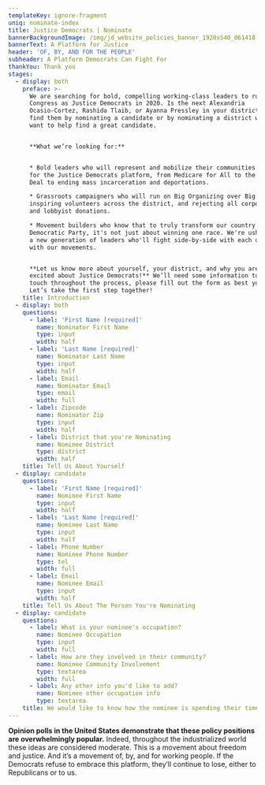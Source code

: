 ```yaml
---
templateKey: ignore-fragment
uniq: nominate-index
title: Justice Democrats | Nominate
bannerBackgroundImage: /img/jd_website_policies_banner_1920x540_061418.jpg
bannerText: A Platform for Justice
header: 'OF, BY, AND FOR THE PEOPLE'
subheader: A Platform Democrats Can Fight For
thankYou: Thank you
stages:
  - display: both
    preface: >-
      We are searching for bold, compelling working-class leaders to run for
      Congress as Justice Democrats in 2020. Is the next Alexandria
      Ocasio-Cortez, Rashida Tlaib, or Ayanna Pressley in your district? Help us
      find them by nominating a candidate or by nominating a district where you
      want to help find a great candidate.


      **What we’re looking for:**


      * Bold leaders who will represent and mobilize their communities to fight
      for the Justice Democrats platform, from Medicare for All to the Green New
      Deal to ending mass incarceration and deportations. 

      * Grassroots campaigners who will run on Big Organizing over Big Money --
      inspiring volunteers across the district, and rejecting all corporate PAC
      and lobbyist donations.

      * Movement builders who know that to truly transform our country and the
      Democratic Party, it's not just about winning one race. We're ushering in
      a new generation of leaders who'll fight side-by-side with each other and
      with our movements.


      **Let us know more about yourself, your district, and why you are so
      excited about Justice Democrats!** We’ll need some information to stay in
      touch throughout the process, please fill out the form as best you can.
      Let’s take the first step together!
    title: Introduction
  - display: both
    questions:
      - label: 'First Name [required]'
        name: Nominator First Name
        type: input
        width: half
      - label: 'Last Name [required]'
        name: Nominator Last Name
        type: input
        width: half
      - label: Email
        name: Nominator Email
        type: email
        width: full
      - label: Zipcode
        name: Nominator Zip
        type: input
        width: half
      - label: District that you're Nominating
        name: Nominee District
        type: district
        width: half
    title: Tell Us About Yourself
  - display: candidate
    questions:
      - label: 'First Name [required]'
        name: Nominee First Name
        type: input
        width: half
      - label: 'Last Name [required]'
        name: Nominee Last Name
        type: input
        width: half
      - label: Phone Number
        name: Nominee Phone Number
        type: tel
        width: full
      - label: Email
        name: Nominee Email
        type: input
        width: half
    title: Tell Us About The Person You're Nominating
  - display: candidate
    questions:
      - label: What is your nominee's occupation?
        name: Nominee Occupation
        type: input
        width: full
      - label: How are they involved in their community?
        name: Nominee Community Involvement
        type: textarea
        width: full
      - label: Any other info you'd like to add?
        name: Nominee other occupation info
        type: textarea
    title: We would like to know how the nominee is spending their time.
---
```


**Opinion polls in the United States demonstrate that these policy positions are overwhelmingly popular.** Indeed, throughout the industrialized world these ideas are considered moderate. This is a movement about freedom and justice. And it’s a movement of, by, and for working people. If the Democrats refuse to embrace this platform, they’ll continue to lose, either to Republicans or to us.

